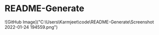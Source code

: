# README-Generate

![GitHub Image]("C:\Users\Karmjeet\code\README-Generate\Screenshot 2022-01-24 194559.png")